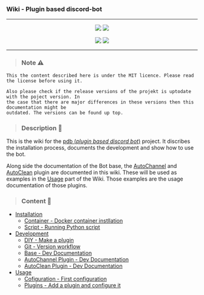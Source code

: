 ### Wiki - Plugin based discord-bot
---

<div align="center">
<a href=""><img src="https://img.shields.io/github/v/release/SirQuacksALot/pdb-base?include_prereleases&display_name=release&style=flat-square&logo=github&label=pdb version"></a>
<a href=""><img src="https://img.shields.io/github/v/release/SirQuacksALot/pdb-wiki?include_prereleases&display_name=release&style=flat-square&logo=github&label=wiki version"></a>
</div>

<p>

<div align="center">
<a href="https://github.com/SirQuacksALot/pdb-base"><img src="https://img.shields.io/badge/PDB Project-blue?style=for-the-badge"></a>
<a href="https://github.com/SirQuacksALot/pdb-base/blob/stable/LICENSE"><img src="https://img.shields.io/badge/License-blue?style=for-the-badge"></a>
</div>

---

> ### Note ⚠️
``` 
This the content described here is under the MIT licence. Please read the license before using it.

Also please check if the release versions of the projekt is uptodate with the poject version. In 
the case that there are major differences in these versions then this documentation might be 
outdated. The versions can be found up top.
```

> ### Description 🤔
This is the wiki for the [pdb (*plugin based discord bot*)]() project. It discribes the installation process, documents the development and show how to use the bot.

Along side the documentation of the Bot base, the [AutoChannel]() and [AutoClean]() plugin are documented in this wiki. These will be used as examples in the [Usage]() part of the Wiki. Those examples are the usage documentation of those plugins.  

> ### Content 🔗
- [Installation]()
    - [Container - Docker container instllation]()
    - [Script - Running Python script]()
- [Development]()
    - [DIY - Make a plugin]()
    - [Git - Version workflow]()
    - [Base - Dev Documentation]()
    - [AutoChannel Plugin - Dev Documentation]()
    - [AutoClean Plugin - Dev Documentation]()
- [Usage]()
    - [Cofiguration - First configuration]()
    - [Plugins - Add a plugin and configure it]() 